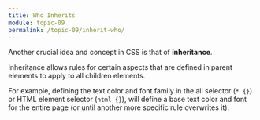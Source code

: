 ```yaml
---
title: Who Inherits
module: topic-09
permalink: /topic-09/inherit-who/
---
```


<div class="divider-heading"></div>

Another crucial idea and concept in CSS is that of **inheritance**.

Inheritance allows rules for certain aspects that are defined in parent elements to apply to all children elements.

For example, defining the text color and font family in the all selector (`* {}`) or HTML element selector (`html {}`), will define a base text color and font for the entire page (or until another more specific rule overwrites it).


<div class="codepen-embed">
  <p data-height="600" data-theme-id="30567" data-slug-hash="JrzbYe" data-default-tab="css,result" data-user="Media-Ed-Online" data-embed-version="2" data-pen-title="[Topic-07] Inheritance, Pt. 1" class="codepen"></p>
</div>
